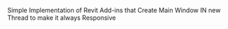 Simple Implementation of Revit Add-ins that Create Main Window IN new Thread to make it always Responsive  

